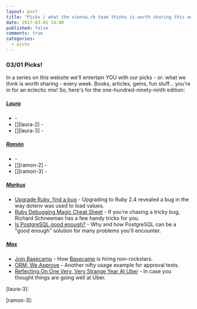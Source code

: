 ```yaml
---
layout: post
title: "Picks / what the vienna.rb team thinks is worth sharing this week"
date: 2017-03-01 14:00
published: false
comments: true
categories:
  - picks
---
```


### 03/01 Picks!

In a series on this website we'll entertain YOU with our picks - or: what we think is worth sharing - every week.
Books, articles, gems, fun stuff... you're in for an eclectic mix! So, here's for the one-hundred-ninety-ninth edition:


##### [Laura][laura]
- [][laura-1] -
- [][laura-2] -
- [][laura-3] -

##### [Ramón][ramon]
- [][ramon-1] -
- [][ramon-2] -
- [][ramon-3] -

##### [Markus][markus]
- [Upgrade Ruby, find a bug][markus-1] - Upgrading to Ruby 2.4 revealed a bug in the way dotenv was used to load values.
- [Ruby Debugging Magic Cheat Sheet][markus-2] - If you're chasing a tricky bug, Richard Schneeman has a few handy tricks for you.
- [Is PostgreSQL good enough?][markus-3] - Why and how PostgreSQL can be a "good enough" solution for many problems you'll encounter.

##### [Max][max]
- [Join Basecamp][max-1] - How [Basecamp][basecamp] is hiring non-rockstars.
- [ORM: We Approve][max-2] - Another nifty usage example for approval tests.
- [Reflecting On One Very, Very Strange Year At Uber][max-3] - In case you thought things are going well at Uber.



[laura]: https://www.twitter.com/alicetragedy
[laura-1]:
[laura-2]:
[laura-3]:

[ramon]: https://twitter.com/senorhuidobro
[ramon-1]:
[ramon-2]:
[ramon-3]:

[markus]: https://twitter.com/nuclearsquid
[markus-1]: https://thomasleecopeland.com/2017/02/16/upgrade-ruby-find-bug.html
[markus-2]: http://www.schneems.com/2016/01/25/ruby-debugging-magic-cheat-sheet.html
[markus-3]: http://renesd.blogspot.co.at/2017/02/is-postgresql-good-enough.html

[max]: https://www.twitter.com/klappradla
[max-1]: https://m.signalvnoise.com/join-basecamp-as-our-new-rails-programmer-bf7022cb08f7#.v18jqkmc6
[max-2]: https://blog.remix.com/orm-we-approve-60f2a68f73fb#.8t71m9de7
[max-3]: https://www.susanjfowler.com/blog/2017/2/19/reflecting-on-one-very-strange-year-at-uber
[basecamp]: https://basecamp.com/

